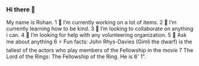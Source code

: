 ### Hi there 👋

<!--
**ardhanarishvara/ardhanarishvara** is a ✨ _special_ ✨ repository because its `README.md` (this file) appears on your GitHub profile.

Here are some ideas to get you started:

-->
My name is Rohan.
1 🔭 I’m currently working on a lot of items.
2 🌱 I’m currently learning how to be kind.
3 👯 I’m looking to collaborate on anything i can.
4 🤔 I’m looking for help with any volunteering organization.
5 💬 Ask me about anything
6 ⚡ Fun facts: John Rhys-Davies (Gimli the dwarf) is the tallest of the actors who play members of the Fellowship in the movie 7 The Lord of the Rings: The Fellowship of the Ring. He is 6' 1".
<!-- - 📫 How to reach me: ...
- 😄 Pronouns: ... -->
